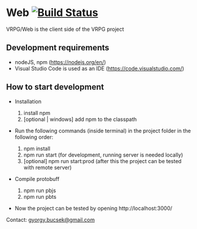 # Web [![Build Status](https://travis-ci.org/vrpg/web.svg?branch=master)](https://travis-ci.org/vrpg/web)

VRPG/Web is the client side of the VRPG project

## Development requirements
- nodeJS, npm (https://nodejs.org/en/)
- Visual Studio Code is used as an IDE (https://code.visualstudio.com/)

## How to start development
- Installation

  1.  install npm
  2.  [optional | windows] add npm to the classpath

- Run the following commands (inside terminal) in the project folder in the following order:

  1.  npm install
  2.  npm run start (for development, running server is needed locally)
  3.  [optional] npm run start:prod (after this the project can be tested with remote server)

- Compile protobuff

  1. npm run pbjs
  2. npm run pbts

- Now the project can be tested by opening http://localhost:3000/

Contact:
gyorgy.bucsek@gmail.com
